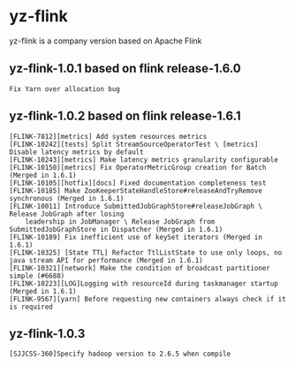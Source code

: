 <!--
Licensed to the Apache Software Foundation (ASF) under one
or more contributor license agreements.  See the NOTICE file
distributed with this work for additional information
regarding copyright ownership.  The ASF licenses this file
to you under the Apache License, Version 2.0 (the
"License"); you may not use this file except in compliance
with the License.  You may obtain a copy of the License at

  http://www.apache.org/licenses/LICENSE-2.0

Unless required by applicable law or agreed to in writing,
software distributed under the License is distributed on an
"AS IS" BASIS, WITHOUT WARRANTIES OR CONDITIONS OF ANY
KIND, either express or implied.  See the License for the
specific language governing permissions and limitations
under the License.
-->

# yz-flink
yz-flink is a company version based on Apache Flink
## yz-flink-1.0.1 based on flink release-1.6.0
    Fix Yarn over allocation bug
## yz-flink-1.0.2 based on flink release-1.6.1
    [FLINK-7812][metrics] Add system resources metrics
    [FLINK-10242][tests] Split StreamSourceOperatorTest \ [metrics] Disable latency metrics by default
    [FLINK-10243][metrics] Make latency metrics granularity configurable
    [FLINK-10150][metrics] Fix OperatorMetricGroup creation for Batch (Merged in 1.6.1)
    [FLINK-10105][hotfix][docs] Fixed documentation completeness test
    [FLINK-10185] Make ZooKeeperStateHandleStore#releaseAndTryRemove synchronous (Merged in 1.6.1)
    [FLINK-10011] Introduce SubmittedJobGraphStore#releaseJobGraph \ Release JobGraph after losing
        leadership in JobManager \ Release JobGraph from SubmittedJobGraphStore in Dispatcher (Merged in 1.6.1)
    [FLINK-10189] Fix inefficient use of keySet iterators (Merged in 1.6.1)
    [FLINK-10325] [State TTL] Refactor TtlListState to use only loops, no java stream API for performance (Merged in 1.6.1)
    [FLINK-10321][network] Make the condition of broadcast partitioner simple (#6688)
    [FLINK-10223][LOG]Logging with resourceId during taskmanager startup (Merged in 1.6.1)
    [FLINK-9567][yarn] Before requesting new containers always check if it is required
## yz-flink-1.0.3
    [SJJCSS-360]Specify hadoop version to 2.6.5 when compile
